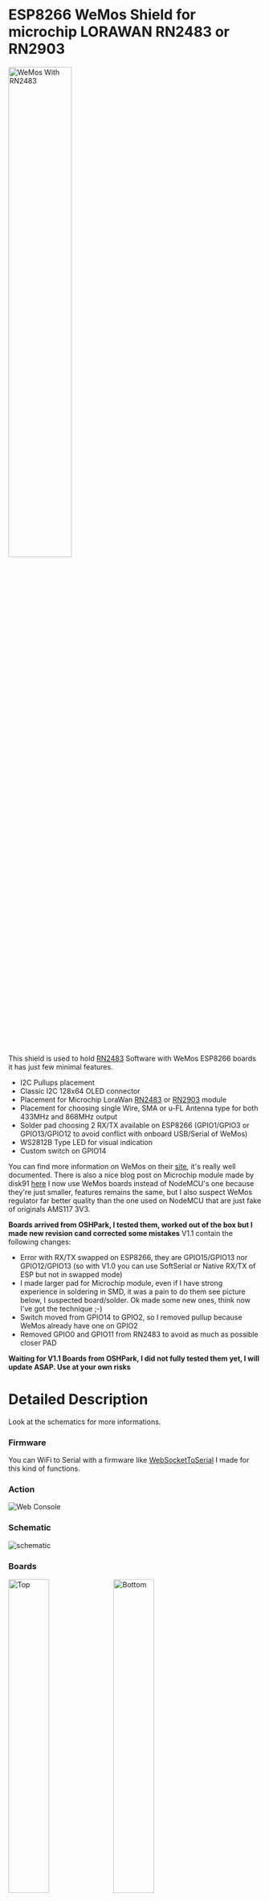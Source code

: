 ESP8266 WeMos Shield for microchip LORAWAN RN2483 or RN2903
===========================================================

<img src="https://raw.githubusercontent.com/hallard/WeMos-RN2483/master/pictures/RN2483-Stacked.jpg" alt="WeMos With RN2483"  width="50%" height="50%"> 

This shield is used to hold [RN2483][4] Software with WeMos ESP8266 boards it has just few minimal features. 
- I2C Pullups placement
- Classic I2C 128x64 OLED connector
- Placement for Microchip LoraWan [RN2483][4] or [RN2903][4] module
- Placement for choosing single Wire, SMA or u-FL Antenna type for both 433MHz and 868MHz output
- Solder pad choosing 2 RX/TX available on ESP8266 (GPIO1/GPIO3 or GPIO13/GPIO12 to avoid conflict with onboard USB/Serial of WeMos)
- WS2812B Type LED for visual indication
- Custom switch on GPIO14

You can find more information on WeMos on their [site][1], it's really well documented. There is also a nice blog post on Microchip module made by disk91 [here][5]
I now use WeMos boards instead of NodeMCU's one because they're just smaller, features remains the same, but I also suspect WeMos regulator far better quality than the one used on NodeMCU that are just fake of originals AMS117 3V3.

**Boards arrived from OSHPark, I tested them, worked out of the box but I made new revision cand corrected some mistakes**
V1.1 contain the following changes:
- Error with RX/TX swapped on ESP8266, they are GPIO15/GPIO13 nor GPIO12/GPIO13 (so with V1.0 you can use SoftSerial or Native RX/TX of ESP but not in swapped mode)
- I made larger pad for Microchip module, even if I have strong experience in soldering in SMD, it was a pain to do them see picture below, I suspected board/solder. Ok made some new ones, think now I've got the technique ;-)
- Switch moved from GPIO14 to GPIO2, so I removed pullup because WeMos already have one on GPIO2
- Removed GPIO0 and GPIO11 from RN2483 to avoid as much as possible closer PAD

**Waiting for V1.1 Boards from OSHPark, I did not fully tested them yet, I will update ASAP. Use at your own risks**

Detailed Description
====================

Look at the schematics for more informations.

### Firmware

You can WiFi to Serial with a firmware like [WebSocketToSerial][6] I made for this kind of functions.

### Action
<img src="https://raw.githubusercontent.com/hallard/WeMos-RN2483/master/pictures/web-terminal.jpg" alt="Web Console">&nbsp;

### Schematic
![schematic](https://raw.githubusercontent.com/hallard/WeMos-RN2483/master/pictures/WeMos-RN2483-sch.png)  

### Boards 
<img src="https://raw.githubusercontent.com/hallard/WeMos-RN2483/master/pictures/WeMos-RN2483-top.png" alt="Top" width="40%" height="40%">&nbsp;
<img src="https://raw.githubusercontent.com/hallard/WeMos-RN2483/master/pictures/WeMos-RN2483-bot.png" alt="Bottom" width="40%" height="40%">&nbsp; 

You can order the PCB of this board at [OSHPARK][3] or at [PCBs.io][8]. But PCBs.io give me reward that allow me to buy some new created boards.

### Assembled boards (V1.0)

<img src="https://raw.githubusercontent.com/hallard/WeMos-RN2483/master/pictures/WeMos-RN2483-top.jpg" alt="Top">&nbsp;
<img src="https://raw.githubusercontent.com/hallard/WeMos-RN2483/master/pictures/WeMos-RN2483-bot.jpg" alt="Bottom">&nbsp; 
<img src="https://raw.githubusercontent.com/hallard/WeMos-RN2483/master/pictures/WeMos-RN2483-mod.jpg" alt="Bottom With RN2483">&nbsp; 

##License

<img alt="Creative Commons Attribution-NonCommercial 4.0" src="https://i.creativecommons.org/l/by-nc/4.0/88x31.png">   

This work is licensed under a [Creative Commons Attribution-NonCommercial 4.0 International License](http://creativecommons.org/licenses/by-nc/4.0/)    
If you want to do commercial stuff with this project, please contact [CH2i company](https://www.ch2i.eu/en#support) so we can organize an simple agreement.

##Misc
See news and other projects on my [blog][2] 
 
[1]: http://www.wemos.cc/Products/d1_mini.html
[2]: https://hallard.me
[3]: https://oshpark.com/shared_projects/G3MI8Wk2
[4]: http://www.microchip.com/wwwproducts/Devices.aspx?product=RN2483
[5]: https://www.disk91.com/2015/technology/networks/first-step-in-lora-land-microchip-rn2483-test/
[6]: https://github.com/hallard/WebSocketToSerial
[7]: http://www.microchip.com/wwwproducts/Devices.aspx?product=RN2903
[8]: https://PCBs.io/share/zMbEp
